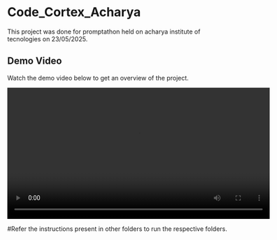 # Code_Cortex_Acharya

This project was done for promptathon held on acharya institute of tecnologies on 23/05/2025.

## Demo Video
Watch the demo video below to get an overview of the project.

<video width="600" controls>
  <source src="[assests/Screen%20Recording%202025-03-25%20150326.mp4](https://github.com/Saishivram/Code_Cortex_Acharya/blob/main/assests/Screen%20Recording%202025-03-25%20150326.mp4)" type="video/mp4">
  Your browser does not support the video tag.
</video>

#Refer the instructions present in other folders to run the respective folders.
